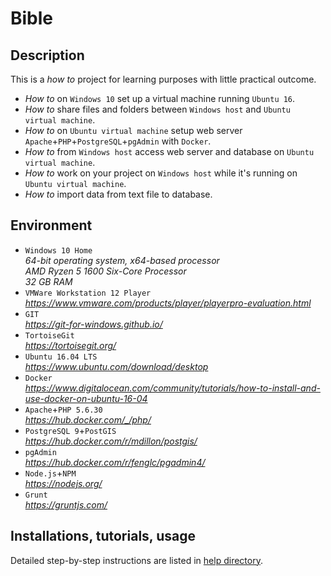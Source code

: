 # Bible

## Description

This is a _how to_ project for learning purposes with little practical outcome.
* _How to_ on `Windows 10` set up a virtual machine running `Ubuntu 16`.
* _How to_ share files and folders between `Windows host` and `Ubuntu virtual machine`.
* _How to_ on `Ubuntu virtual machine` setup web server `Apache`+`PHP`+`PostgreSQL`+`pgAdmin` with `Docker`.
* _How to_ from `Windows host` access web server and database on `Ubuntu virtual machine`.
* _How to_ work on your project on `Windows host` while it's running on `Ubuntu virtual machine`.
* _How to_ import data from text file to database.


## Environment

* `Windows 10 Home`  \
  _64-bit operating system, x64-based processor_ \
  _AMD Ryzen 5 1600 Six-Core Processor_ \
  _32 GB RAM_
* `VMWare Workstation 12 Player` \
  _https://www.vmware.com/products/player/playerpro-evaluation.html_
* `GIT` \
  _https://git-for-windows.github.io/_
* `TortoiseGit` \
  _https://tortoisegit.org/_
* `Ubuntu 16.04 LTS` \
  _https://www.ubuntu.com/download/desktop_
* `Docker` \
  _https://www.digitalocean.com/community/tutorials/how-to-install-and-use-docker-on-ubuntu-16-04_
* `Apache`+`PHP 5.6.30` \
  _https://hub.docker.com/_/php/_
* `PostgreSQL 9`+`PostGIS` \
  _https://hub.docker.com/r/mdillon/postgis/_
* `pgAdmin` \
  _https://hub.docker.com/r/fenglc/pgadmin4/_
* `Node.js`+`NPM` \
  _https://nodejs.org/_
* `Grunt` \
  _https://gruntjs.com/_


## Installations, tutorials, usage

Detailed step-by-step instructions are listed in [help directory](help/01.Index.md).

